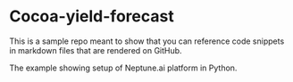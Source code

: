 # Cocoa-yield-forecast

This is a sample repo meant to show that you can reference code snippets in markdown files that are rendered on GitHub.

The example showing setup of Neptune.ai platform in Python.
